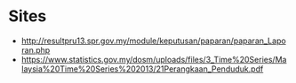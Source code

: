 Sites
=====
- http://resultpru13.spr.gov.my/module/keputusan/paparan/paparan_Laporan.php
- https://www.statistics.gov.my/dosm/uploads/files/3_Time%20Series/Malaysia%20Time%20Series%202013/21Perangkaan_Penduduk.pdf
